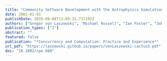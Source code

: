 ```yaml
---
title: "Community Software Development with the Astrophysics Simulation Collaboratory"
date: 2002-01-01
publishDate: 2019-09-08T13:09:32.737192Z
authors: ["Gregor von Laszewski", "Michael Russell", "Ian Foster", "John Shalf", "Gabrielle Allen", "Greg Daues", "Jason Novotny", "Edward Seidel"]
publication_types: ["2"]
abstract: ""
featured: false
publication: "*Concurrency and Computation: Practice and Experience*"
url_pdf: "https://laszewski.github.io/papers/vonLaszewski-cactus5.pdf"
doi: "10.1002/cpe.688"
---
```


